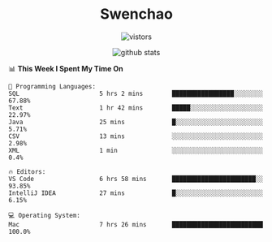 <h1 align="center">Swenchao</h3>

<p align="center">
  <img src="https://visitor-badge.glitch.me/badge?page_id=Swenchao" alt="vistors" />
</p>

<p align="center">
  <img src="https://github-readme-stats.vercel.app/api?username=Swenchao&count_private=true&show_icons=true&theme=vue-dark&hide_title=true" alt="github stats" />
</p>

<!--START_SECTION:waka-->
📊 **This Week I Spent My Time On** 

```text
💬 Programming Languages: 
SQL                      5 hrs 2 mins        █████████████████░░░░░░░░   67.88% 
Text                     1 hr 42 mins        █████░░░░░░░░░░░░░░░░░░░░   22.97% 
Java                     25 mins             █░░░░░░░░░░░░░░░░░░░░░░░░   5.71% 
CSV                      13 mins             ░░░░░░░░░░░░░░░░░░░░░░░░░   2.98% 
XML                      1 min               ░░░░░░░░░░░░░░░░░░░░░░░░░   0.4%

🔥 Editors: 
VS Code                  6 hrs 58 mins       ███████████████████████░░   93.85% 
IntelliJ IDEA            27 mins             █░░░░░░░░░░░░░░░░░░░░░░░░   6.15%

💻 Operating System: 
Mac                      7 hrs 26 mins       █████████████████████████   100.0%

```


<!--END_SECTION:waka-->
